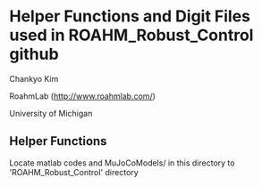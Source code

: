 # Helper Functions and Digit Files used in ROAHM_Robust_Control github
Chankyo Kim

RoahmLab (http://www.roahmlab.com/)

University of Michigan



## Helper Functions
Locate matlab codes and MuJoCoModels/ in this directory to 'ROAHM_Robust_Control' directory

